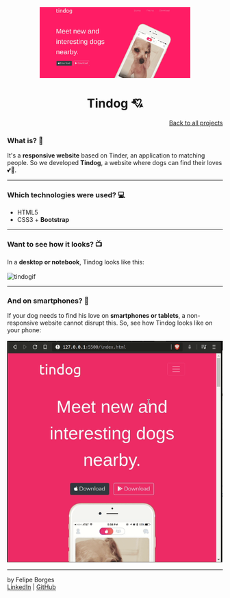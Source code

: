 <div align="center">	
	<img src="./.github/tindogimg.png" alt="tindogImage" width="70%"/>	
</div>

<div align="center">
	<h1>Tindog 💘</h1>
</div>
<div align="right">	
	<a href="https://github.com/felipejsborges/web_development_bootcamp_projects">Back to all projects</a>		
</div>

### What is? 🤔
It's a **responsive website** based on Tinder, an application to matching people. So we developed **Tindog**, a website where dogs can find their loves 💕🐶.
<hr>

### Which technologies were used? 💻
- HTML5
- CSS3 + **Bootstrap**
<hr>

### Want to see how it looks? 📺
In a **desktop or notebook**, Tindog looks like this:<br>
<br>
![tindogif](./.github/tindog.gif)
<hr>

### And on smartphones? 📱
If your dog needs to find his love on **smartphones or tablets**, a non-responsive website cannot disrupt this. So, see how Tindog looks like on your phone:<br>
<br>
![tindogsmartgif](./.github/tindogsmart.gif)
<hr>

by Felipe Borges<br>
[LinkedIn](https://www.linkedin.com/in/felipejsborges) | [GitHub](https://github.com/felipejsborges)
